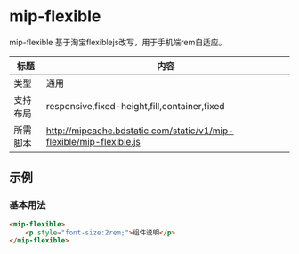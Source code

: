 # mip-flexible

mip-flexible 基于淘宝flexiblejs改写，用于手机端rem自适应。

标题|内容
----|----
类型|通用
支持布局|responsive,fixed-height,fill,container,fixed
所需脚本|http://mipcache.bdstatic.com/static/v1/mip-flexible/mip-flexible.js

## 示例

### 基本用法
```html
<mip-flexible>
	<p style="font-size:2rem;">组件说明</p>
</mip-flexible>
```

